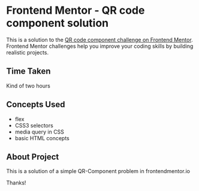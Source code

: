 # Frontend Mentor - QR code component solution

This is a solution to the [QR code component challenge on Frontend Mentor](https://www.frontendmentor.io/challenges/qr-code-component-iux_sIO_H). Frontend Mentor challenges help you improve your coding skills by building realistic projects. 

## Time Taken

Kind of two hours

## Concepts Used

- flex
- CSS3 selectors
- media query in CSS
- basic HTML concepts

## About Project

This is a solution of a simple QR-Component problem in frontendmentor.io

Thanks!